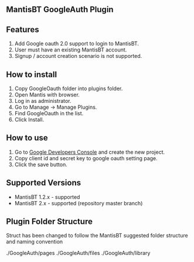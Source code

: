 MantisBT GoogleAuth Plugin
--------

Features
--------
1. Add Google oauth 2.0 support to login to MantisBT.
2. User must have an existing MantisBT account.
3. Signup / account creation scenario is not supported.

How to install
--------------

1. Copy GoogleOauth folder into plugins folder.
2. Open Mantis with browser.
3. Log in as administrator.
4. Go to Manage -> Manage Plugins.
5. Find GoogleOauth in the list.
6. Click Install.

How to use
----------

1. Go to [Google Developers Console](https://console.developers.google.com/) and create the new project.
2. Copy client id and secret key to google oauth setting page.
3. Click the save button.

Supported Versions
------------------

- MantisBT 1.2.x - supported
- MantisBT 2.x - supported (repository master branch)

Plugin Folder Structure
-----------------------
Struct has been changed to follow the MantisBT suggested folder structure and naming convention

./GoogleAuth/pages
./GoogleAuth/files
./GoogleAuth/library



